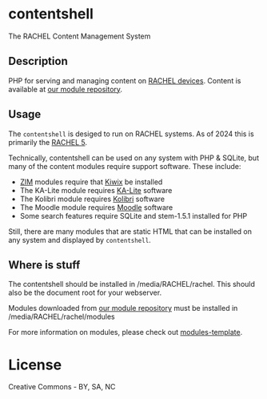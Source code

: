 # contentshell

The RACHEL Content Management System

## Description

PHP for serving and managing content on [RACHEL devices](https://rachel.worldpossible.org).
Content is available at [our module repository](https://rachel.worldpossible.org/content).

## Usage

The `contentshell` is desiged to run on RACHEL systems. As of 2024 this is primarily
the [RACHEL 5](https://worldpossible.org/products/rachel-5-500). 

Technically, contentshell can be used on any system with PHP & SQLite, but many of the content
modules require support software. These include:

* [ZIM](https://library.kiwix.org/) modules require that [Kiwix](https://kiwix.org/) be installed
* The KA-Lite module requires [KA-Lite](http://kalite.learningequality.org/) software
* The Kolibri module requires [Kolibri](https://learningequality.org/) software
* The Moodle module requires [Moodle](https://moodle.org) software
* Some search features require SQLite and stem-1.5.1 installed for PHP

Still, there are many modules that are static HTML that can be installed on any system and
displayed by `contentshell`.

## Where is stuff

The contentshell should be installed in /media/RACHEL/rachel. This should also be the
document root for your webserver.

Modules downloaded from [our module repository](https://rachel.worldpossible.org/content)
must be installed in /media/RACHEL/rachel/modules

For more information on modules, please check out [modules-template](https://github.com/rachelproject/module-template).

# License

Creative Commons - BY, SA, NC
